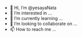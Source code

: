 - 👋 Hi, I’m @yesayaNata
- 👀 I’m interested in ...
- 🌱 I’m currently learning ...
- 💞️ I’m looking to collaborate on ...
- 📫 How to reach me ...

<!---
yesayaNata/yesayaNata is a ✨ special ✨ repository because its `README.md` (this file) appears on your GitHub profile.
You can click the Preview link to take a look at your changes.
--->
